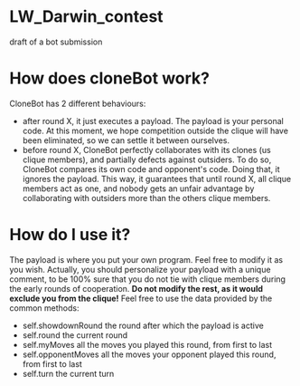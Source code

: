 # LW_Darwin_contest
draft of a bot submission


# How does cloneBot work?
CloneBot has 2 different behaviours:
- after round X, it just executes a payload. The payload is your personal code. At this moment, we hope competition outside the clique will have been eliminated, so we can settle it between ourselves.
- before round X, CloneBot perfectly collaborates with its clones (us clique members), and partially defects against outsiders.
To do so, CloneBot compares its own code and opponent's code. Doing that, it ignores the payload. This way, it guarantees that until round X, all clique members act as one, and nobody gets an unfair advantage by collaborating with outsiders more than the others clique members.

# How do I use it?
The payload is where you put your own program. Feel free to modify it as you wish.
Actually, you should personalize your payload with a unique comment, to be 100% sure that you do not tie with clique members during the early rounds of cooperation.
**Do not modify the rest, as it would exclude you from the clique!**
Feel free to use the data provided by the common methods:
- self.showdownRound  the round after which the payload is active
- self.round          the current round
- self.myMoves        all the moves you played this round, from first to last
- self.opponentMoves  all the moves your opponent played this round, from first to last
- self.turn           the current turn

